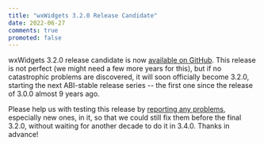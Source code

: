 ```yaml
---
title: "wxWidgets 3.2.0 Release Candidate"
date: 2022-06-27
comments: true
promoted: false
---
```


wxWidgets 3.2.0 release candidate is now [available on GitHub][1].
This release is not perfect (we might need a few more years for this), but if
no catastrophic problems are discovered, it will soon officially become 3.2.0,
starting the next ABI-stable release series -- the first one since the release
of 3.0.0 almost 9 years ago.

[1]: https://github.com/wxWidgets/wxWidgets/releases/tag/v3.2.0-rc1

Please help us with testing this release by [reporting any problems][1],
especially new ones, in it, so that we could still fix them before the final
3.2.0, without waiting for another decade to do it in 3.4.0. Thanks in advance!

[2]: https://github.com/wxWidgets/wxWidgets/issues/new/choose
